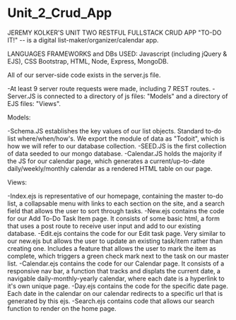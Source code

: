 # Unit_2_Crud_App 

JEREMY KOLKER'S UNIT TWO RESTFUL FULLSTACK CRUD APP
"TO-DO IT!" -- is a digital list-maker/organizer/calendar app. 

LANGUAGES FRAMEWORKS and DBs USED:
Javascript (including jQuery & EJS), CSS Bootstrap, HTML, Node, Express, MongoDB.

All of our server-side code exists in the server.js file. 

-At least 9 server route requests were made, including 7 REST routes. 
-Server.JS is connected to a directory of js files: "Models" and a directory of EJS files: "Views". 

Models:

-Schema.JS establishes the key values of our list objects. Standard to-do list where/when/how's. We export the module of data as "Todoit", which is how we will refer to our database collection. 
-SEED.JS is the first collection of data seeded to our mongo database.
-Calendar.JS holds the majority if the JS for our calendar page, which generates a current/up-to-date daily/weekly/monthly calendar as a rendered HTML table on our page.

Views:

-Index.ejs is representative of our homepage, containing the master to-do list, a collapsable menu with links to each section on the site, and a search field that allows the user to sort through tasks.
-New.ejs contains the code for our Add To-Do Task Item page. It consists of some basic html, a form that uses a post route to receive user input and add to our existing database.
-Edit.ejs contains the code for our Edit task page. Very similar to our new.ejs but allows the user to update an existing task/item rather than creating one. Includes a feature that allows the user to mark the item as complete, which triggers a green check mark next to the task on our master list.
-Calendar.ejs contains the code for our Calendar page. It consists of a responsive nav bar, a function that tracks and displats the current date, a navigable daily-monthly-yearly calendar, where each date is a hyperlink to it's own unique page. 
-Day.ejs contains the code for the specific date page. Each date in the calendar on our calendar redirects to a specific url that is generated by this ejs. 
-Search.ejs contains code that allows our search function to render on the home page. 


